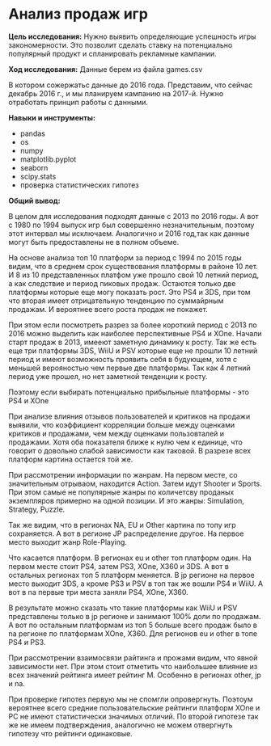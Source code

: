 # Анализ продаж игр

**Цель исследования:** Нужно выявить определяющие успешность игры закономерности. Это позволит сделать ставку на потенциально популярный продукт и спланировать рекламные кампании.

**Ход исследования:** Данные берем из файла games.csv

В котором сожержатьс данные до 2016 года. Представим, что сейчас декабрь 2016 г., и мы планируем кампанию на 2017-й. Нужно отработать принцип работы с данными.

**Навыки и инструменты:**

- pandas
- os
- numpy
- matplotlib.pyplot
- seaborn
- scipy.stats
- проверка статистических гипотез

**Общий вывод:**

В целом для исследования подходят данные с 2013 по 2016 годы. А вот с 1980 по 1994 выпуск игр был совершенно незначительным, поэтому этот интервал мы исключаем. Аналогично и 2016 год,так как данные могут быть предоставлены не в полном объеме.

На основе анализа топ 10 платформ за период с 1994 по 2015 годы видим, что в среднем срок существования платформы в районе 10 лет.
И 8 из 10 представленных платфом уже прошло свой 10 летний период, а как следствие и период пиковых продаж. Остаются только две платформы которые еще могу показать рост. Это PS4 и 3DS, при том что вторая имеет отрицательную тенденцию по суммайрным продажам. И вероятнее всего роста продаж не покажет.

При этом если посмотреть разрез за более короткий период с 2013 по 2016 можно выделить как наиболее перспективные PS4 и XOne. Начали старт продаж в 2013, имееют заметную динамику к росту. Так же есть еще три платформы 3DS, WiiU и PSV которые еще не прошли 10 летний период и имеют возможность проявить себя в будующем, хотя с меньшей верояностью чем первые две платформы. Так как 4 летний период уже прошел, но нет заметной тенденции к росту.

Поэтому если выбирать потенциально прибыльные платформы - это PS4 и XOne

При анализе влияния отзывов пользователей и критиков на продажи выявили, что коэффициент корреляции больше между оценками критиков и продажами, чем между оценками пользовталей и продажами. Хотя оба показателя ближе к нулю чем к единице, что говорит о довольно слабой зависимости как таковой. В разрезе всех платформ картина остается той же.

При рассмотрении информации по жанрам. На первом месте, со значительным отрываом, находится Action. Затем идут Shooter и Sports. При этом самые не популярные жанры по количетсву проданых экземпляров примерно на одной позиции. И это жанры: Simulation, Strategy, Puzzle.

Так же видим, что в регионах NA, EU и Other картина по топу игр сохраняется. А вот в регионе JP распределение другое. На первое место выходит жанр Role-Playing.

Что касается платформ. В регионах eu и other топ платформ один. На первом месте стоит PS4, затем PS3, ХOne, Х360 и 3DS. А вот в остальных регионах топ 5 платформ меняется. В jp регионе на первое место выходит 3DS, а кроме PS3 и PSV в топ так же вошли PS4 и WiiU. А вот в na первые три места заняли PS4, XOne, Х360.

В результате можно сказать что такие платформы как WiiU и PSV представлены только в jp регионе и занимают 100% доли по продажам. А вот по остальным платформам из топ 5 больше всего продаж было в na регионе по платформам XOne, Х360. Для регионов eu и other в топе PS4 и PS3.

При рассмотрении взаимосвязи райтинга и прожами видим, что явной зависимости нет. При этом стоит отметить что наибольшее влияние из всех значений рейтинга имеет рейтинг M. Особенно в регионах other, jp и na.

При проверке гипотез первую мы не спомгли опровергнуть. Поэтоум вероятнее всего средние пользовательские рейтинги платформ XOne и PC не имеют статистически значимых отличий. По второй гипотезе так же не имеем подтверждения, аналогично не можем отвергнуть гипотезу что рейтинги одинаковые.
